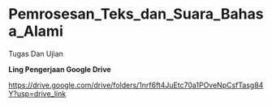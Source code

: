 # Pemrosesan_Teks_dan_Suara_Bahasa_Alami
Tugas Dan Ujian


**Ling Pengerjaan Google Drive**

https://drive.google.com/drive/folders/1nrf6ft4JuEtc70a1POveNpCsfTasg84Y?usp=drive_link
